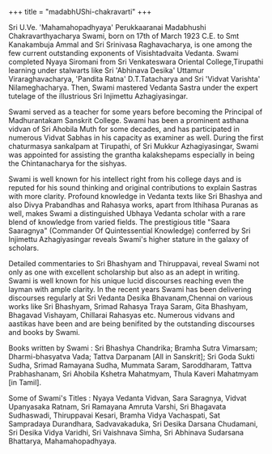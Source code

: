 +++
title = "madabhUShi-chakravarti"
+++


Sri U.Ve. 'Mahamahopadhyaya' Perukkaaranai Madabhushi Chakravarthyacharya Swami, born on 17th of March 1923 C.E. to Smt Kanakambuja Ammal and Sri Srinivasa Raghavacharya, is one among the few current outstanding exponents of Visishtadvaita Vedanta. Swami completed Nyaya Siromani from Sri Venkateswara Oriental College,Tirupathi learning under stalwarts like Sri 'Abhinava Desika' Uttamur Viraraghavacharya, 'Pandita Ratna' D.T.Tatacharya and Sri 'Vidvat Varishta' Nilameghacharya. Then, Swami mastered Vedanta Sastra under the expert tutelage of the illustrious Sri Injimettu Azhagiyasingar.

Swami served as a teacher for some years before becoming the Principal of Madhurantakam Sanskrit College. Swami has been a prominent asthana vidvan of Sri Ahobila Muth for some decades, and has participated in numerous Vidvat Sabhas in his capacity as examiner as well. During the first chaturmasya sankalpam at Tirupathi, of Sri Mukkur Azhagiyasingar, Swami was appointed for assisting the grantha kalakshepams especially in being the Chintanacharya for the sishyas.

Swami is well known for his intellect right from his college days and is reputed for his sound thinking and original contributions to explain Sastras with more clarity. Profound knowledge in Vedanta texts like Sri Bhashya and also Divya Prabandhas and Rahasya works, apart from Ithihasa Puranas as well, makes Swami a distinguished Ubhaya Vedanta scholar with a rare blend of knowledge from varied fields. The prestigious title "Saara Saaragnya" (Commander Of Quintessential Knowledge) conferred by Sri Injimettu Azhagiyasingar reveals Swami's higher stature in the galaxy of scholars.

Detailed commentaries to Sri Bhashyam and Thiruppavai, reveal Swami not only as one with excellent scholarship but also as an adept in writing. Swami is well known for his unique lucid discourses reaching even the layman with ample clarity. In the recent years Swami has been delivering discourses regularly at Sri Vedanta Desika Bhavanam,Chennai on various works like Sri Bhashyam, Srimad Rahasya Traya Saram, Gita Bhashyam, Bhagavad Vishayam, Chillarai Rahasyas etc. Numerous vidvans and aastikas have been and are being benifited by the outstanding discourses and books by Swami.

Books written by Swami : Sri Bhashya Chandrika; Bramha Sutra Vimarsam; Dharmi-bhasyatva Vada; Tattva Darpanam [All in Sanskrit]; Sri Goda Sukti Sudha, Srimad Ramayana Sudha, Mummata Saram, Saroddharam, Tattva Prabhashanam, Sri Ahobila Kshetra Mahatmyam, Thula Kaveri Mahatmyam [in Tamil].

Some of Swami's Titles : Nyaya Vedanta Vidvan, Sara Saragnya, Vidvat Upanyasaka Ratnam, Sri Ramayana Amruta Varshi, Sri Bhagavata Sudhaswadi, Thiruppavai Kesari, Bramha Vidya Vachaspati, Sat Sampradaya Durandhara, Sadvavakaduka, Sri Desika Darsana Chudamani, Sri Desika Vidya Varidhi, Sri Vaishnava Simha, Sri Abhinava Sudarsana Bhattarya, Mahamahopadhyaya.


